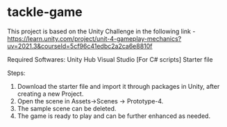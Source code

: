 # tackle-game
 This project is based on the Unity Challenge in the following link - https://learn.unity.com/project/unit-4-gameplay-mechanics?uv=2021.3&courseId=5cf96c41edbc2a2ca6e8810f 

Required Softwares: 
Unity Hub 
Visual Studio [For C# scripts] 
Starter file

Steps:

1) Download the starter file and import it through packages in Unity, after creating a new Project.
2) Open the scene in Assets->Scenes -> Prototype-4.
3) The sample scene can be deleted.
4) The game is ready to play and can be further enhanced as needed.

